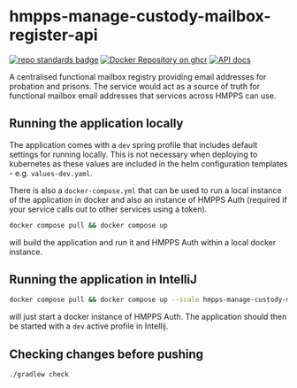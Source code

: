 # hmpps-manage-custody-mailbox-register-api

[![repo standards badge](https://img.shields.io/badge/endpoint.svg?&style=flat&logo=github&url=https%3A%2F%2Foperations-engineering-reports.cloud-platform.service.justice.gov.uk%2Fapi%2Fv1%2Fcompliant_public_repositories%2Fhmpps-manage-custody-mailbox-register-api)](https://operations-engineering-reports.cloud-platform.service.justice.gov.uk/public-report/hmpps-manage-custody-mailbox-register-api "Link to report")
[![Docker Repository on ghcr](https://img.shields.io/badge/ghcr.io-repository-2496ED.svg?logo=docker)](https://ghcr.io/ministryofjustice/hmpps-manage-custody-mailbox-register-api)
[![API docs](https://img.shields.io/badge/API_docs_-view-85EA2D.svg?logo=swagger)](https://hmpps-manage-custody-mailbox-register-api-dev.hmpps.service.justice.gov.uk/webjars/swagger-ui/index.html?configUrl=/v3/api-docs)

A centralised functional mailbox registry providing email addresses for probation and prisons. The service would act 
as a source of truth for functional mailbox email addresses that services across HMPPS can use.

## Running the application locally

The application comes with a `dev` spring profile that includes default settings for running locally. This is not
necessary when deploying to kubernetes as these values are included in the helm configuration templates -
e.g. `values-dev.yaml`.

There is also a `docker-compose.yml` that can be used to run a local instance of the application in docker and also an
instance of HMPPS Auth (required if your service calls out to other services using a token).

```bash
docker compose pull && docker compose up
```

will build the application and run it and HMPPS Auth within a local docker instance.

## Running the application in IntelliJ

```bash
docker compose pull && docker compose up --scale hmpps-manage-custody-mailbox-register-api=0
```

will just start a docker instance of HMPPS Auth. The application should then be started with a `dev` active profile
in Intellij.

## Checking changes before pushing

```
./gradlew check
```
